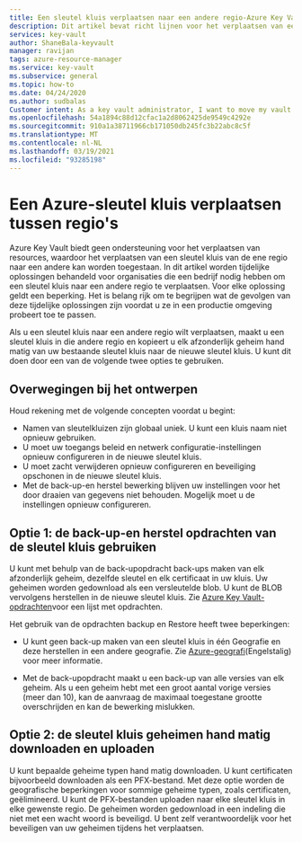 ```yaml
---
title: Een sleutel kluis verplaatsen naar een andere regio-Azure Key Vault | Microsoft Docs
description: Dit artikel bevat richt lijnen voor het verplaatsen van een sleutel kluis naar een andere regio.
services: key-vault
author: ShaneBala-keyvault
manager: ravijan
tags: azure-resource-manager
ms.service: key-vault
ms.subservice: general
ms.topic: how-to
ms.date: 04/24/2020
ms.author: sudbalas
Customer intent: As a key vault administrator, I want to move my vault to another region.
ms.openlocfilehash: 54a1894c88d12cfac1a2d8062425de9549c4292e
ms.sourcegitcommit: 910a1a38711966cb171050db245fc3b22abc8c5f
ms.translationtype: MT
ms.contentlocale: nl-NL
ms.lasthandoff: 03/19/2021
ms.locfileid: "93285198"
---
```

# <a name="move-an-azure-key-vault-across-regions"></a>Een Azure-sleutel kluis verplaatsen tussen regio's

Azure Key Vault biedt geen ondersteuning voor het verplaatsen van resources, waardoor het verplaatsen van een sleutel kluis van de ene regio naar een andere kan worden toegestaan. In dit artikel worden tijdelijke oplossingen behandeld voor organisaties die een bedrijf nodig hebben om een sleutel kluis naar een andere regio te verplaatsen. Voor elke oplossing geldt een beperking. Het is belang rijk om te begrijpen wat de gevolgen van deze tijdelijke oplossingen zijn voordat u ze in een productie omgeving probeert toe te passen.

Als u een sleutel kluis naar een andere regio wilt verplaatsen, maakt u een sleutel kluis in die andere regio en kopieert u elk afzonderlijk geheim hand matig van uw bestaande sleutel kluis naar de nieuwe sleutel kluis. U kunt dit doen door een van de volgende twee opties te gebruiken.

## <a name="design-considerations"></a>Overwegingen bij het ontwerpen

Houd rekening met de volgende concepten voordat u begint:

* Namen van sleutelkluizen zijn globaal uniek. U kunt een kluis naam niet opnieuw gebruiken.
* U moet uw toegangs beleid en netwerk configuratie-instellingen opnieuw configureren in de nieuwe sleutel kluis.
* U moet zacht verwijderen opnieuw configureren en beveiliging opschonen in de nieuwe sleutel kluis.
* Met de back-up-en herstel bewerking blijven uw instellingen voor het door draaien van gegevens niet behouden. Mogelijk moet u de instellingen opnieuw configureren.

## <a name="option-1-use-the-key-vault-backup-and-restore-commands"></a>Optie 1: de back-up-en herstel opdrachten van de sleutel kluis gebruiken

U kunt met behulp van de back-upopdracht back-ups maken van elk afzonderlijk geheim, dezelfde sleutel en elk certificaat in uw kluis. Uw geheimen worden gedownload als een versleutelde blob. U kunt de BLOB vervolgens herstellen in de nieuwe sleutel kluis. Zie [Azure Key Vault-opdrachten](/powershell/module/azurerm.keyvault/?view=azurermps-6.13.0#key_vault)voor een lijst met opdrachten.

Het gebruik van de opdrachten backup en Restore heeft twee beperkingen:

* U kunt geen back-up maken van een sleutel kluis in één Geografie en deze herstellen in een andere geografie. Zie [Azure-geografi](https://azure.microsoft.com/global-infrastructure/geographies/)(Engelstalig) voor meer informatie.

* Met de back-upopdracht maakt u een back-up van alle versies van elk geheim. Als u een geheim hebt met een groot aantal vorige versies (meer dan 10), kan de aanvraag de maximaal toegestane grootte overschrijden en kan de bewerking mislukken.

## <a name="option-2-manually-download-and-upload-the-key-vault-secrets"></a>Optie 2: de sleutel kluis geheimen hand matig downloaden en uploaden

U kunt bepaalde geheime typen hand matig downloaden. U kunt certificaten bijvoorbeeld downloaden als een PFX-bestand. Met deze optie worden de geografische beperkingen voor sommige geheime typen, zoals certificaten, geëlimineerd. U kunt de PFX-bestanden uploaden naar elke sleutel kluis in elke gewenste regio. De geheimen worden gedownload in een indeling die niet met een wacht woord is beveiligd. U bent zelf verantwoordelijk voor het beveiligen van uw geheimen tijdens het verplaatsen.